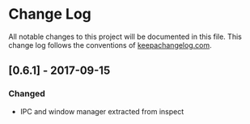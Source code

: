 # Change Log
All notable changes to this project will be documented in this file. This change log follows the conventions of [keepachangelog.com](http://keepachangelog.com/).


## [0.6.1] - 2017-09-15
### Changed
- IPC and window manager extracted from inspect

